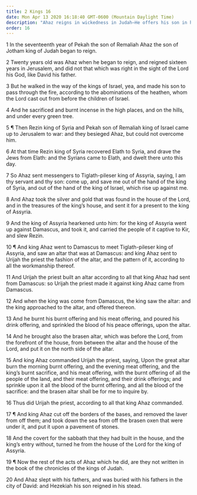 ```yaml
---
title: 2 Kings 16
date: Mon Apr 13 2020 16:18:40 GMT-0600 (Mountain Daylight Time)
description: "Ahaz reigns in wickedness in Judah—He offers his son in heathen sacrifice—He makes a new altar, destroys the brazen sea, and changes the method for sacrificing in the temple."
order: 16
---
```


1 In the seventeenth year of Pekah the son of Remaliah Ahaz the son of Jotham king of Judah began to reign.

2 Twenty years old was Ahaz when he began to reign, and reigned sixteen years in Jerusalem, and did not that which was right in the sight of the Lord his God, like David his father.

3 But he walked in the way of the kings of Israel, yea, and made his son to pass through the fire, according to the abominations of the heathen, whom the Lord cast out from before the children of Israel.

4 And he sacrificed and burnt incense in the high places, and on the hills, and under every green tree.

5 ¶ Then Rezin king of Syria and Pekah son of Remaliah king of Israel came up to Jerusalem to war: and they besieged Ahaz, but could not overcome him.

6 At that time Rezin king of Syria recovered Elath to Syria, and drave the Jews from Elath: and the Syrians came to Elath, and dwelt there unto this day.

7 So Ahaz sent messengers to Tiglath-pileser king of Assyria, saying, I am thy servant and thy son: come up, and save me out of the hand of the king of Syria, and out of the hand of the king of Israel, which rise up against me.

8 And Ahaz took the silver and gold that was found in the house of the Lord, and in the treasures of the king’s house, and sent it for a present to the king of Assyria.

9 And the king of Assyria hearkened unto him: for the king of Assyria went up against Damascus, and took it, and carried the people of it captive to Kir, and slew Rezin.

10 ¶ And king Ahaz went to Damascus to meet Tiglath-pileser king of Assyria, and saw an altar that was at Damascus: and king Ahaz sent to Urijah the priest the fashion of the altar, and the pattern of it, according to all the workmanship thereof.

11 And Urijah the priest built an altar according to all that king Ahaz had sent from Damascus: so Urijah the priest made it against king Ahaz came from Damascus.

12 And when the king was come from Damascus, the king saw the altar: and the king approached to the altar, and offered thereon.

13 And he burnt his burnt offering and his meat offering, and poured his drink offering, and sprinkled the blood of his peace offerings, upon the altar.

14 And he brought also the brasen altar, which was before the Lord, from the forefront of the house, from between the altar and the house of the Lord, and put it on the north side of the altar.

15 And king Ahaz commanded Urijah the priest, saying, Upon the great altar burn the morning burnt offering, and the evening meat offering, and the king’s burnt sacrifice, and his meat offering, with the burnt offering of all the people of the land, and their meat offering, and their drink offerings; and sprinkle upon it all the blood of the burnt offering, and all the blood of the sacrifice: and the brasen altar shall be for me to inquire by.

16 Thus did Urijah the priest, according to all that king Ahaz commanded.

17 ¶ And king Ahaz cut off the borders of the bases, and removed the laver from off them; and took down the sea from off the brasen oxen that were under it, and put it upon a pavement of stones.

18 And the covert for the sabbath that they had built in the house, and the king’s entry without, turned he from the house of the Lord for the king of Assyria.

19 ¶ Now the rest of the acts of Ahaz which he did, are they not written in the book of the chronicles of the kings of Judah.

20 And Ahaz slept with his fathers, and was buried with his fathers in the city of David: and Hezekiah his son reigned in his stead.
